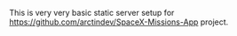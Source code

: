 This is very very basic static server setup for https://github.com/arctindev/SpaceX-Missions-App project.
